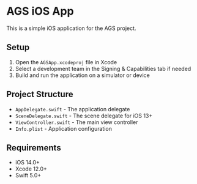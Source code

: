 # AGS iOS App

This is a simple iOS application for the AGS project.

## Setup

1. Open the `AGSApp.xcodeproj` file in Xcode
2. Select a development team in the Signing & Capabilities tab if needed
3. Build and run the application on a simulator or device

## Project Structure

- `AppDelegate.swift` - The application delegate
- `SceneDelegate.swift` - The scene delegate for iOS 13+
- `ViewController.swift` - The main view controller
- `Info.plist` - Application configuration

## Requirements

- iOS 14.0+
- Xcode 12.0+
- Swift 5.0+